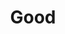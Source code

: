 ---
title: Good
url: 'https://www.good.is/planet'
categories:
  - 0ec6e5b5-0a80-4c8d-b45f-b78c99492d8d
tags:
  - news
description: 'Good and upworthy news covering big issues, ''making purpose contagious''.'
image: null
blueprint: action

---